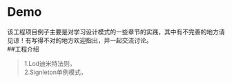 # Demo
该工程项目例子主要是对学习设计模式的一些章节的实践，其中有不完善的地方请见谅！有写得不对的地方欢迎指出，并一起交流讨论。</br>
##工程介绍
>1.Lod迪米特法则，</br>
>2.Signleton单例模式，</br>
